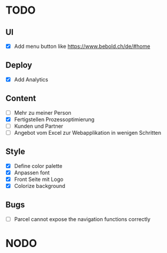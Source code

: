 # TODO

## UI

- [x] Add menu button like https://www.bebold.ch/de/#home

## Deploy

- [x] Add Analytics

## Content

- [ ] Mehr zu meiner Person
- [x] Fertigstellen Prozessoptimierung
- [ ] Kunden und Partner
- [ ] Angebot vom Excel zur Webapplikation in wenigen Schritten

## Style

- [x] Define color palette
- [x] Anpassen font
- [x] Front Seite mit Logo
- [x] Colorize background

## Bugs

- [ ] Parcel cannot expose the navigation functions correctly

# NODO